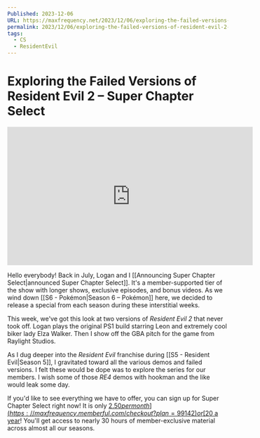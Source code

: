 ```yaml
---
Published: 2023-12-06
URL: https://maxfrequency.net/2023/12/06/exploring-the-failed-versions-of-resident-evil-2-super-chapter-select/
permalink: 2023/12/06/exploring-the-failed-versions-of-resident-evil-2-super-chapter-select/
tags:
  - CS
  - ResidentEvil
---
```

# Exploring the Failed Versions of Resident Evil 2 – Super Chapter Select

<div class=iframe-container>
<iframe width="560" height="315" src="https://www.youtube-nocookie.com/embed/K3WV4k2qiIE?si=MvMJ25B6iX8JGszZ" title="YouTube video player" frameborder="0" allow="accelerometer; autoplay; clipboard-write; encrypted-media; gyroscope; picture-in-picture; web-share" allowfullscreen></iframe>
</div>

Hello everybody! Back in July, Logan and I [[Announcing Super Chapter Select|announced Super Chapter Select]]. It's a member-supported tier of the show with longer shows, exclusive episodes, and bonus videos. As we wind down [[S6 - Pokémon|Season 6 – Pokémon]] here, we decided to release a special from each season during these interstitial weeks.

This week, we've got this look at two versions of *Resident Evil 2* that never took off. Logan plays the original PS1 build starring Leon and extremely cool biker lady Elza Walker. Then I show off the GBA pitch for the game from Raylight Studios. 

As I dug deeper into the *Resident Evil* franchise during [[S5 - Resident Evil|Season 5]], I gravitated toward all the various demos and failed versions. I felt these would be dope was to explore the series for our members. I wish some of those *RE4* demos with hookman and the like would leak some day.

If you'd like to see everything we have to offer, you can sign up for Super Chapter Select right now! It is only [$2.50 per month](https://maxfrequency.memberful.com/checkout?plan=99142) or [$20 a year](https://maxfrequency.memberful.com/checkout?plan=76115)! You'll get access to nearly 30 hours of member-exclusive material across almost all our seasons. 